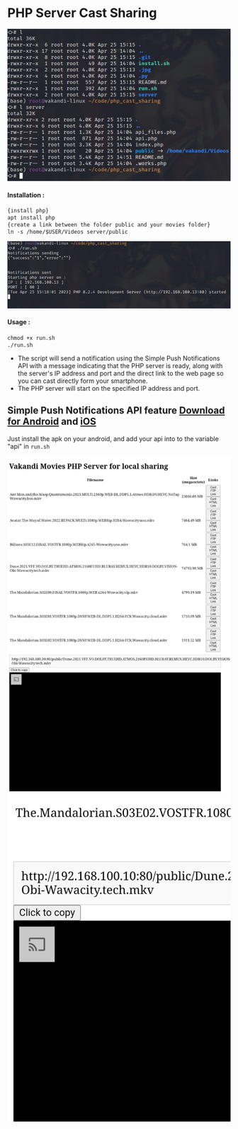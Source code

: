 # PHP Server Cast Sharing


<img src="/.jpg/3.png" alt="Index Server" title="Index Server">
                                                             
                                                             
#### Installation : 
```
{install php}
apt install php
{create a link between the folder public and your movies folder}
ln -s /home/$USER/Videos server/public
```


<img src="/.jpg/4.png" alt="Index Server" title="Index Server">

#### Usage :

```
chmod +x run.sh
./run.sh
```
- The script will send a notification using the Simple Push Notifications API with a message indicating that the PHP server is ready, along with the server's IP address and port and the direct link to the web page so you can cast directly form your smartphone.
- The PHP server will start on the specified IP address and port.


## Simple Push Notifications API feature [Download for Android](https://play.google.com/store/apps/details?id=net.xdroid.pn&hl=en_US&gl=US&pli=1) and [iOS](https://simplepush.io/)
 Just install the apk on your android, and add your api into to the variable "api" in ```run.sh```


<img src="/.jpg/2.jpg" alt="Index Server" title="Index Server">
<img src="/.jpg/1.jpg" alt="Index Server" title="Index Server">
